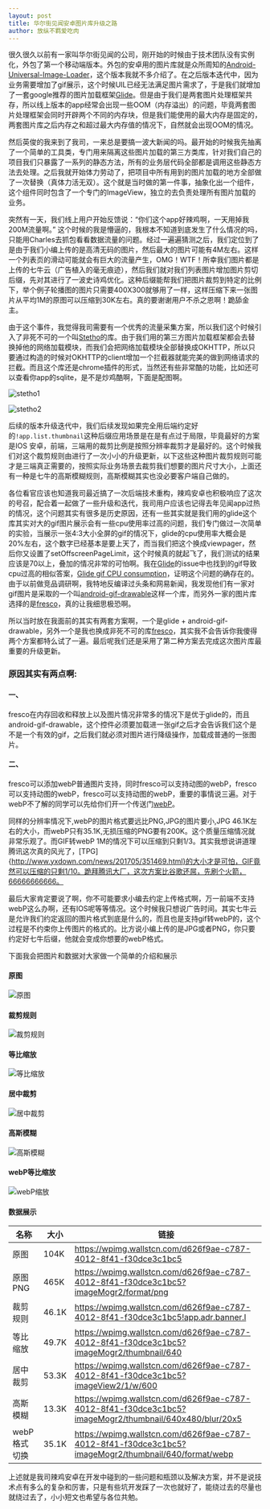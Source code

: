 ```yaml
---
layout: post
title: 华尔街见闻安卓图片库升级之路
author: 放纵不羁爱吃肉
---
```


很久很久以前有一家叫华尔街见闻的公司，刚开始的时候由于技术团队没有实例化，外包了第一个移动端版本。外包的安卓用的图片库就是众所周知的[Android-Universal-Image-Loader](https://github.com/nostra13/Android-Universal-Image-Loader)，这个版本我就不多介绍了。在之后版本迭代中，因为业务需要增加了gif展示，这个时候UIL已经无法满足图片需求了，于是我们就增加了一套google推荐的图片加载框架[Glide](https://github.com/bumptech/glide)。但是由于我们是两套图片处理框架共存，所以线上版本的app经常会出现一些OOM（内存溢出）的问题，毕竟两套图片处理框架会同时开辟两个不同的内存块，但是我们能使用的最大内存是固定的，两套图片库之后内存之和超过最大内存值的情况下，自然就会出现OOM的情况。

然后英俊的我来到了我司，一来总是要搞一波大新闻的吗。最开始的时候我先抽离了一个简单的工具类，专门用来隔离这些图片加载的第三方类库，针对我们自己的项目我们只暴露了一系列的静态方法，所有的业务层代码全部都是调用这些静态方法去处理。之后我就开始体力劳动了，把项目中所有用到的图片加载的地方全部做了一次替换（真体力活无双）。这个就是当时做的第一件事，抽象化出一个组件，这个组件同时包含了一个专门的ImageView，独立的去负责处理所有图片加载的业务。


突然有一天，我们线上用户开始反馈说：“你们这个app好辣鸡啊，一天用掉我200M流量啊。” 这个时候的我是懵逼的，我根本不知道到底发生了什么情况的吗，只能用Charles去抓包看看数据流量的问题。经过一遍遍猜测之后，我们定位到了是由于我们小编上传的是高清无码的图片，然后最大的图片可能有4M左右。这样一个列表页的滑动可能就会有巨大的流量产生，OMG！WTF！所幸我们图片都是上传的七牛云（广告植入的毫无痕迹），然后我们就对我们列表图片增加图片剪切后缀，先对其进行了一波史诗鸡优化。这种后缀能帮我们把图片裁剪到特定的比例下，举个例子轮播图的图片只需要400X300就够用了一样，这样压缩下来一张图片从平均1M的原图可以压缩到30K左右。真的要谢谢用户不杀之恩啊！跪舔金主。

由于这个事件，我觉得我司需要有一个优秀的流量采集方案，所以我们这个时候引入了非死不可的一个叫[Stetho](https://github.com/facebook/stetho)的库。由于我们用的第三方图片加载框架都会去替换掉他的网络加载模块，而我们会把网络加载模块全部替换成OKHTTP，所以只要通过构造的时候对OKHTTP的client增加一个拦截器就能完美的做到网络请求的拦截。而且这个库还是chrome插件的形式，当然还有些非常酷的功能，比如还可以查看你app的sqlite，是不是炒鸡酷啊，下面是配图啊。

![stetho1](https://leifzhang.github.io/leifzhang.github.io/images/inspector-discovery.png)

![stetho2](https://leifzhang.github.io/leifzhang.github.io/images/inspector-network.png)

后续的版本升级迭代中，我们后续发现如果完全用后端约定好的`!app.list.thumbnail`这种后缀应用场景是在是有点过于局限，毕竟最好的方案是IOS 安卓，前端，三端用的裁剪比例是按照分辨率裁剪才是最好的。这个时候我们对这个裁剪规则由进行了一次小小的升级更新，以下这些这种图片裁剪规则可能才是三端真正需要的，按照实际业务场景去裁剪我们想要的图片尺寸大小，上面还有一种是七牛的高斯模糊规则，高斯模糊其实也没必要客户端自己做的。


各位看官应该也知道我司最近搞了一次后端技术重构，辣鸡安卓也积极响应了这次的号召，配合着一起做了一些升级和迭代，我司用户应该也记得去年见闻app过热的情况，这个问题其实有很多是历史原因，还有一些其实就是我们用的glide这个库其实对大的gif图片展示会有一些cpu使用率过高的问题，我们专门做过一次简单的实验，当展示一张4:3大小全屏的gif的情况下，glide的cpu使用率大概会是20%左右，这个数字已经基本是要上天了，而当我们把这个换成viewpager，然后你又设置了setOffscreenPageLimit，这个时候真的就起飞了，我们测试的结果应该是70以上，叠加的情况非常的可怕啊。我在[Glide](https://github.com/bumptech/glide)的issue中也找到的gif导致cpu过高的相似答案，[Glide gif CPU consumption](https://github.com/bumptech/glide/issues/1604)，证明这个问题的确存在的。由于以前做竞品调研啊，我特地反编译过头条和网易新闻，我发现他们有一家对gif图片是采取的一个叫[android-gif-drawable](https://github.com/koral--/android-gif-drawable)这样一个库，而另外一家的图片库选择的是[fresco](https://github.com/facebook/fresco)，真的让我细思极恐啊。


所以当时放在我面前的其实有两套方案啊，一个是glide + android-gif-drawable，另外一个是我也换成非死不可的库[fresco](https://github.com/facebook/fresco)，其实我不会告诉你我傻得两个方案都特么试了一遍。最后呢我们还是采用了第二种方案去完成这次图片库最重要的升级更新。

### 原因其实有两点啊:

#### 一、
fresco在内存回收和释放上以及图片情况非常多的情况下是优于glide的，而且android-gif-drawable，这个控件必须要加载进一张gif之后才会告诉我们这个是不是一个有效的gif，之后我们就必须对图片进行降级操作，加载成普通的一张图片。

#### 二、
fresco可以添加webP普通图片支持，同时fresco可以支持动图的webP，fresco可以支持动图的webP，fresco可以支持动图的webP，重要的事情说三遍。对于webP不了解的同学可以先给你们开一个传送门[webP](https://www.zhihu.com/question/27201061)。


同样的分辨率情况下,webP的图片格式要远比PNG,JPG的图片要小,JPG 46.1K左右的大小，而webP只有35.1K,无损压缩的PNG要有200K。这个质量压缩情况就非常乐观了。而GIF转webP 1M的情况下可以压缩到只剩1/3。其实我想说讲道理腾讯这次真的风光了，[TPG]{http://www.yxdown.com/news/201705/351469.html}的大小才是可怕，GIF竟然可以压缩的只剩1/10。跪拜腾讯大厂，这次方案比谷歌还屌，先刷个火箭，66666666666。



最后大家肯定要说了啊，你不可能要求小编去约定上传格式啊，万一前端不支持webP这么办啊，还有IOS呢等等情况。这个时候我只想说广告时间。其实七牛云是允许我们约定返回的图片格式到底是什么的，而且也是支持gif转webP的，这个过程是不约束你上传图片的格式的。比方说小编上传的是JPG或者PNG，你只要约定好七牛后缀，他就会变成你想要的webP格式。

下面我会把图片和数据对大家做一个简单的介绍和展示

#### 原图

![原图](https://wpimg.wallstcn.com/d626f9ae-c787-4012-8f41-f30dce3c1bc5)


#### 裁剪规则


![裁剪规则](https://wpimg.wallstcn.com/d626f9ae-c787-4012-8f41-f30dce3c1bc5!app.adr.banner.l)


#### 等比缩放

![等比缩放](https://wpimg.wallstcn.com/d626f9ae-c787-4012-8f41-f30dce3c1bc5?imageMogr2/thumbnail/640)     

#### 居中裁剪

![居中裁剪](https://wpimg.wallstcn.com/d626f9ae-c787-4012-8f41-f30dce3c1bc5?imageView2/1/w/600)


#### 高斯模糊     

![高斯模糊](https://wpimg.wallstcn.com/d626f9ae-c787-4012-8f41-f30dce3c1bc5?imageMogr2/thumbnail/640x480/blur/20x5)


#### webP等比缩放

![webP缩放](https://wpimg.wallstcn.com/d626f9ae-c787-4012-8f41-f30dce3c1bc5?imageMogr2/thumbnail/640/format/webp)

#### 数据展示


|名称|大小|链接|
|-------|-------|--------|
|原图 |104K |https://wpimg.wallstcn.com/d626f9ae-c787-4012-8f41-f30dce3c1bc5|
|原图PNG  |465K |https://wpimg.wallstcn.com/d626f9ae-c787-4012-8f41-f30dce3c1bc5?imageMogr2/format/png|
|裁剪规则 |46.1K  |https://wpimg.wallstcn.com/d626f9ae-c787-4012-8f41-f30dce3c1bc5!app.adr.banner.l|
|等比缩放 |49.7K  |https://wpimg.wallstcn.com/d626f9ae-c787-4012-8f41-f30dce3c1bc5?imageMogr2/thumbnail/640|
|居中裁剪 |53.3K  |https://wpimg.wallstcn.com/d626f9ae-c787-4012-8f41-f30dce3c1bc5?imageView2/1/w/600|
|高斯模糊 | 13.3K|  https://wpimg.wallstcn.com/d626f9ae-c787-4012-8f41-f30dce3c1bc5?imageMogr2/thumbnail/640x480/blur/20x5|
|webP格式切换 |35.1K  |https://wpimg.wallstcn.com/d626f9ae-c787-4012-8f41-f30dce3c1bc5?imageMogr2/thumbnail/640/format/webp|



上述就是我司辣鸡安卓在开发中碰到的一些问题和瓶颈以及解决方案，并不是说技术点有多么的复杂和厉害，只是有些坑开发踩了一次也就好了，能绕过去的尽量也就绕过去了，小小短文也希望与各位共勉。
